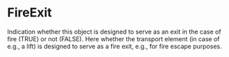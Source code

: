 FireExit
========

Indication whether this object is designed to serve as an exit in the case of fire (TRUE) or not (FALSE).
Here whether the transport element (in case of e.g., a lift) is designed to serve as a fire exit, e.g., for fire escape purposes.
